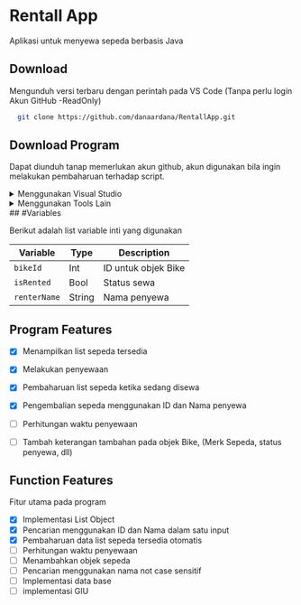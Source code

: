 
# Rentall App

Aplikasi untuk menyewa sepeda berbasis Java




## Download

Mengunduh versi terbaru dengan perintah pada VS Code (Tanpa perlu login Akun GitHub -ReadOnly)

```bash
  git clone https://github.com/danaardana/RentallApp.git
```


## Download Program

Dapat diunduh tanap memerlukan akun github, akun digunakan bila ingin melakukan pembaharuan terhadap script.

<details>

<summary>Menggunakan Visual Studio</summary>

### Visual Code
Mengunduh versi terbaru dengan perintah pada VS Code

```bash
  git clone https://github.com/danaardana/RentallApp.git
```
</details>

<details>

<summary>Menggunakan Tools Lain</summary>

### Other editor
Dapat langsung mengunduh [download](https://github.com/danaardana/RentallApp/archive/refs/heads/master.zip).

Atau dapat dengan menekan tombol
1. Code
2. Download ZIP
</details>
## #Variables

Berikut adalah list variable inti yang digunakan

| Variable |Type| Description |
| --- | --- |--- |
|`bikeId`|Int|ID untuk objek Bike|
|`isRented`|Bool|Status sewa |
|`renterName`|String|Nama penyewa|

## Program Features

- [x] Menampilkan list sepeda tersedia
- [x] Melakukan penyewaan
- [x] Pembaharuan list sepeda ketika sedang disewa
- [x] Pengembalian sepeda menggunakan ID dan Nama penyewa
- [ ] Perhitungan waktu penyewaan 
- [ ] Tambah keterangan tambahan pada objek Bike, (Merk Sepeda, status penyewa, dll)


## Function Features
Fitur utama pada program
- [x] Implementasi List Object
- [x] Pencarian menggunakan ID dan Nama dalam satu input
- [x] Pembaharuan data list sepeda tersedia otomatis
- [ ] Perhitungan waktu penyewaan 
- [ ] Menambahkan objek sepeda
- [ ] Pencarian menggunakan nama not case sensitif
- [ ] Implementasi data base
- [ ] implementasi GIU
